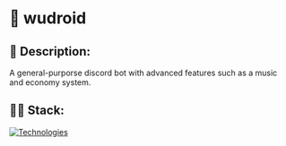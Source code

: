 # 🤖 wudroid

## 📃 Description:
A general-purporse discord bot with advanced features such as a music and economy system.

## 👩‍💻 Stack:
[![Technologies](https://skillicons.dev/icons?i=js,nodejs,mongodb,discord&theme=dark)](https://skillicons.dev)

